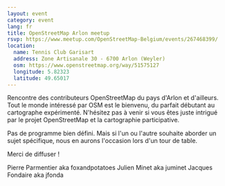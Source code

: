 ```yaml
---
layout: event
category: event
lang: fr
title: OpenStreetMap Arlon meetup
rsvp: https://www.meetup.com/OpenStreetMap-Belgium/events/267468399/
location:
  name: Tennis Club Garisart
  address: Zone Artisanale 30 - 6700 Arlon (Weyler)
  osm: https://www.openstreetmap.org/way/51575127
  longitude: 5.82323
  latitude: 49.65017
---
```


Rencontre des contributeurs OpenStreetMap du pays d'Arlon et d'ailleurs. Tout le monde intéressé par OSM est le bienvenu, du parfait débutant au cartographe expérimenté. N'hésitez pas à venir si vous êtes juste intrigué par le projet OpenStreetMap et la cartographie participative.

Pas de programme bien défini. Mais si l'un ou l'autre souhaite aborder un sujet spécifique, nous en aurons l'occasion lors d'un tour de table.

Merci de diffuser !


Pierre Parmentier aka foxandpotatoes
Julien Minet aka juminet
Jacques Fondaire aka jfonda
